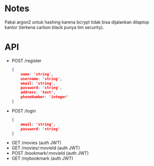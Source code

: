 # Notes
Pakai argon2 untuk hashing karena bcrypt tidak bisa dijalankan dilaptop kantor (terkena carbon black punya tim security).

# API
- POST /register
    ```json
    {
        name: 'string',
        username: 'string',
        email: 'string',
        password: 'string',
        address: 'text',
        phoneNumber: 'integer'
    }
    ```
- POST /login
    ```json
    {
        email: 'string',
        password: 'string'
    }
    ```
- GET /movies (auth JWT)
- GET /movies/:movieId (auth JWT)
- POST /bookmark/:movieId (auth JWT)
- GET /mybookmark (auth JWT)

